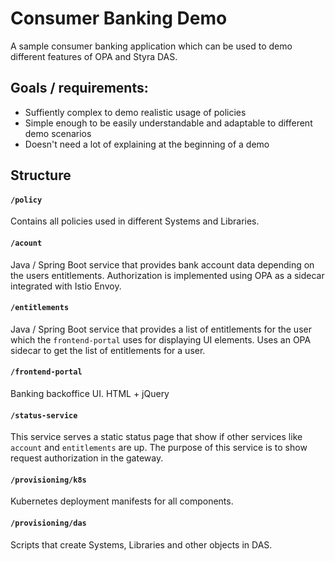 # Consumer Banking Demo

A sample consumer banking application which can be used to demo different features of OPA and Styra DAS.

## Goals / requirements:
* Suffiently complex to demo realistic usage of policies
* Simple enough to be easily understandable and adaptable to different demo scenarios
* Doesn't need a lot of explaining at the beginning of a demo

## Structure

#### `/policy`

Contains all policies used in different Systems and Libraries.

#### `/acount` 

Java / Spring Boot service that  provides bank account data depending on the users entitlements. 
Authorization is implemented using OPA as a sidecar integrated with Istio Envoy.

#### `/entitlements`

Java / Spring Boot service that provides a list of entitlements for the user which the `frontend-portal` uses for displaying UI
elements. Uses an OPA sidecar to get the list of entitlements for a user.

#### `/frontend-portal`

Banking backoffice UI. HTML + jQuery

#### `/status-service`

This service serves a static status page that show if other services like `account` and `entitlements` are up.
The purpose of this service is to show request authorization in the gateway. 

#### `/provisioning/k8s` 

Kubernetes deployment manifests for all components.

#### `/provisioning/das`

Scripts that create Systems, Libraries and other objects in DAS.